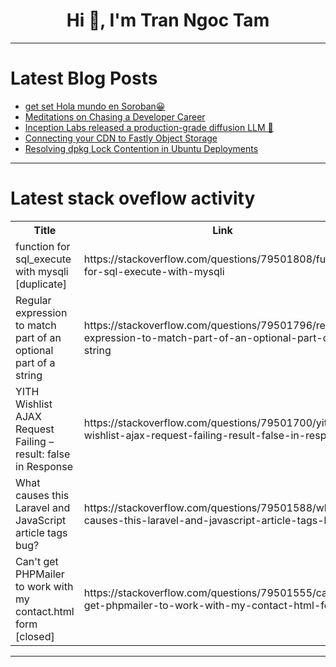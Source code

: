 <h1 align="center">Hi 👋, I'm Tran Ngoc Tam</h1>

---

# Latest Blog Posts 
<!-- BLOG-POST-LIST:START -->
- [get set Hola mundo en Soroban😀](https://dev.to/sergiotechx/get-set-hola-mundo-en-soroban-16mm)
- [Meditations on Chasing a Developer Career](https://dev.to/mrsupercraft/meditations-on-chasing-a-developer-career-499b)
- [Inception Labs released a production-grade diffusion LLM 🤯](https://dev.to/best_codes/inception-labs-released-a-production-grade-diffusion-llm-3a8j)
- [Connecting your CDN to Fastly Object Storage](https://dev.to/fastly/connecting-your-cdn-to-fastly-object-storage-46n9)
- [Resolving dpkg Lock Contention in Ubuntu Deployments](https://dev.to/yulin/resolving-dpkg-lock-contention-in-ubuntu-deployments-5fkk)
<!-- BLOG-POST-LIST:END -->

---

# Latest stack oveflow activity
<table>
  <tr><th>Title</th><th>Link</th></tr>
  <!-- STACKOVERFLOW:START --><tr><td>function for sql_execute with mysqli [duplicate]</td><td>https://stackoverflow.com/questions/79501808/function-for-sql-execute-with-mysqli</td></tr><tr><td>Regular expression to match part of an optional part of a string</td><td>https://stackoverflow.com/questions/79501796/regular-expression-to-match-part-of-an-optional-part-of-a-string</td></tr><tr><td>YITH Wishlist AJAX Request Failing – result: false in Response</td><td>https://stackoverflow.com/questions/79501700/yith-wishlist-ajax-request-failing-result-false-in-response</td></tr><tr><td>What causes this Laravel and JavaScript article tags bug?</td><td>https://stackoverflow.com/questions/79501588/what-causes-this-laravel-and-javascript-article-tags-bug</td></tr><tr><td>Can&#39;t get PHPMailer to work with my contact.html form [closed]</td><td>https://stackoverflow.com/questions/79501555/cant-get-phpmailer-to-work-with-my-contact-html-form</td></tr><!-- STACKOVERFLOW:END -->
</table>

---


